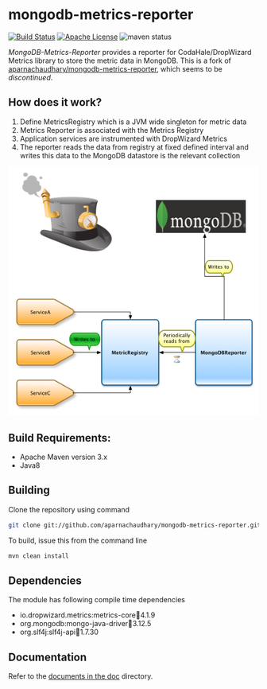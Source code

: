 # mongodb-metrics-reporter

[![Build Status](https://github.com/keawe-software/mongodb-metrics-reporter/workflows/Java%20CI%20with%20Maven/badge.svg)](https://github.com/keawe-software/mongodb-metrics-reporter/actions?query=workflow%3A%22Java+CI+with+Maven%22) [![Apache License](http://img.shields.io/badge/license-APACHE2-blue.svg)](https://www.apache.org/licenses/LICENSE-2.0.html) ![maven status](https://img.shields.io/maven-central/v/de.keawe.metrics/mongodb-metrics.svg)

*MongoDB-Metrics-Reporter* provides a reporter for CodaHale/DropWizard Metrics library to store the metric data in MongoDB.
This is a fork of [aparnachaudhary/mongodb-metrics-reporter](https://github.com/aparnachaudhary/mongodb-metrics-reporter), which seems to be *discontinued*.


## How does it work?

1. Define MetricsRegistry which is a JVM wide singleton for metric data
2. Metrics Reporter is associated with the Metrics Registry
3. Application services are instrumented with DropWizard Metrics
4. The reporter reads the data from registry at fixed defined interval and writes this data to the MongoDB datastore is the relevant collection

![MongoDB-Metrics](doc/images/MetricsMongoDB.png)

## Build Requirements:

* Apache Maven version 3.x
* Java8

## Building

Clone the repository using command

```bash
git clone git://github.com/aparnachaudhary/mongodb-metrics-reporter.git
```

To build, issue this from the command line

```bash
mvn clean install
```

## Dependencies

The module has following compile time dependencies

* io.dropwizard.metrics:metrics-core:jar:4.1.9
* org.mongodb:mongo-java-driver:jar:3.12.5
* org.slf4j:slf4j-api:jar:1.7.30

## Documentation
Refer to the [documents in the doc](doc/index.md) directory.
